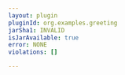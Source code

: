 ```yaml
---
layout: plugin
pluginId: org.examples.greeting
jarSha1: INVALID
isJarAvailable: true
error: NONE
violations: []

---
```


